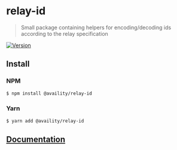 # relay-id

> Small package containing helpers for encoding/decoding ids according to the relay specification

[![Version](https://img.shields.io/npm/v/@availity/relay-id.svg?style=for-the-badge)](https://www.npmjs.com/package/@availity/relay-id)

## Install

### NPM

```bash
$ npm install @availity/relay-id
```

### Yarn

```bash
$ yarn add @availity/relay-id
```

## [Documentation](https://availity.github.io/sdk-js/resources/relay-id)
